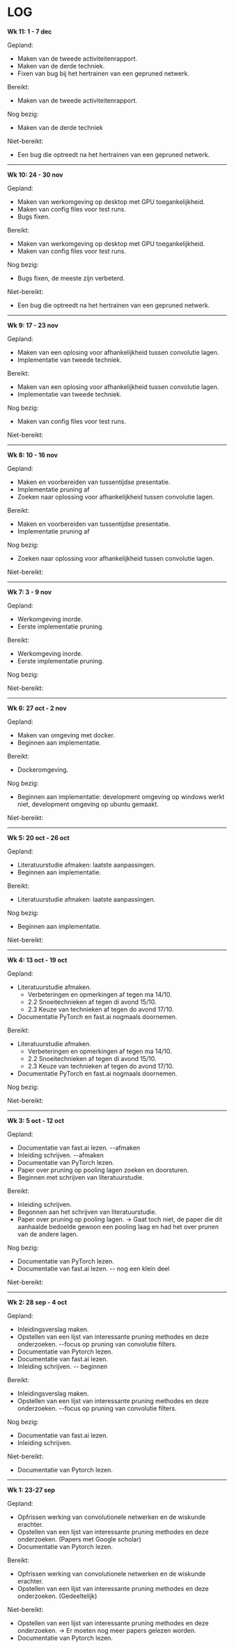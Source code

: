 # LOG

**Wk 11: 1 - 7 dec**

Gepland:

- Maken van de tweede activiteitenrapport.
- Maken van de derde techniek.
- Fixen van bug bij het hertrainen van een gepruned netwerk.

Bereikt:

- Maken van de tweede activiteitenrapport.

Nog bezig: 

- Maken van de derde techniek

Niet-bereikt:

- Een bug die optreedt na het hertrainen van een gepruned netwerk.

---

**Wk 10: 24 - 30 nov**

Gepland:

- Maken van werkomgeving op desktop met GPU toegankelijkheid.
- Maken van config files voor test runs.
- Bugs fixen.

Bereikt:

- Maken van werkomgeving op desktop met GPU toegankelijkheid.
- Maken van config files voor test runs.

Nog bezig: 

- Bugs fixen, de meeste zijn verbeterd.

Niet-bereikt:

- Een bug die optreedt na het hertrainen van een gepruned netwerk.

---

**Wk 9: 17 - 23 nov**

Gepland:

- Maken van een oplosing voor afhankelijkheid tussen convolutie lagen.
- Implementatie van tweede techniek.

Bereikt:

- Maken van een oplosing voor afhankelijkheid tussen convolutie lagen.
- Implementatie van tweede techniek.

Nog bezig: 

- Maken van config files voor test runs.

Niet-bereikt:

---

**Wk 8: 10 - 16 nov**

Gepland:

- Maken en voorbereiden van tussentijdse presentatie.
- Implementatie pruning af
- Zoeken naar oplossing voor afhankelijkheid tussen convolutie lagen.

Bereikt:

- Maken en voorbereiden van tussentijdse presentatie.
- Implementatie pruning af

Nog bezig: 

- Zoeken naar oplossing voor afhankelijkheid tussen convolutie lagen.

Niet-bereikt:

---

**Wk 7: 3 - 9 nov**

Gepland:

- Werkomgeving inorde.
- Eerste implementatie pruning.

Bereikt:

-  Werkomgeving inorde.
- Eerste implementatie pruning.

Nog bezig: 

Niet-bereikt:

---

**Wk 6: 27 oct - 2 nov**

Gepland:

- Maken van omgeving met docker.
- Beginnen aan implementatie.

Bereikt:

- Dockeromgeving.

Nog bezig: 

- Beginnen aan implementatie: development omgeving op windows werkt niet, development omgeving op ubuntu gemaakt.

Niet-bereikt:

---

**Wk 5: 20 oct - 26 oct**

Gepland:

- Literatuurstudie afmaken: laatste aanpassingen.
- Beginnen aan implementatie.

Bereikt:

- Literatuurstudie afmaken: laatste aanpassingen.

Nog bezig: 

- Beginnen aan implementatie.

Niet-bereikt:

---

**Wk 4: 13 oct - 19 oct**

Gepland:

- Literatuurstudie afmaken.
  - Verbeteringen en opmerkingen af tegen ma 14/10.
  - 2.2 Snoeitechnieken af tegen di avond 15/10.
  - 2.3 Keuze van technieken af tegen do avond 17/10.
- Documentatie PyTorch en fast.ai nogmaals doornemen.

Bereikt:

- Literatuurstudie afmaken.
  - Verbeteringen en opmerkingen af tegen ma 14/10.
  - 2.2 Snoeitechnieken af tegen di avond 15/10.
  - 2.3 Keuze van technieken af tegen do avond 17/10.
- Documentatie PyTorch en fast.ai nogmaals doornemen.

Nog bezig: 

Niet-bereikt:

---

**Wk 3: 5 oct - 12 oct**

Gepland:

- Documentatie van fast.ai lezen. --afmaken
- Inleiding schrijven. --afmaken
- Documentatie van PyTorch lezen.
- Paper over pruning op pooling lagen zoeken en doorsturen.
- Beginnen met schrijven van literatuurstudie.

Bereikt:

- Inleiding schrijven.
- Begonnen aan het schrijven van literatuurstudie.
- Paper over pruning op pooling lagen. -> Gaat toch niet, de paper die dit aanhaalde bedoelde  gewoon een pooling laag en had het over prunen van de andere lagen.

Nog bezig: 

- Documentatie van PyTorch lezen. 
- Documentatie van fast.ai lezen. -- nog een klein deel

Niet-bereikt:

---

**Wk 2: 28 sep - 4 oct**

Gepland:

- Inleidingsverslag maken.
- Opstellen van een lijst van interessante pruning methodes en deze onderzoeken. --focus op pruning van convolutie filters.
- Documentatie van Pytorch lezen.
- Documentatie van fast.ai lezen.
- Inleiding schrijven. -- beginnen

Bereikt:

- Inleidingsverslag maken.
- Opstellen van een lijst van interessante pruning methodes en deze onderzoeken. --focus op pruning van convolutie filters.

Nog bezig: 

- Documentatie van fast.ai lezen.
- Inleiding schrijven. 

Niet-bereikt:

- Documentatie van Pytorch lezen.

---

**Wk 1: 23-27 sep**

Gepland:

- Opfrissen werking van convolutionele netwerken en de wiskunde erachter.
- Opstellen van een lijst van interessante pruning methodes en deze onderzoeken. (Papers met Google scholar)
- Documentatie van Pytorch lezen.

Bereikt:

- Opfrissen werking van convolutionele netwerken en de wiskunde erachter.
-  Opstellen van een lijst van interessante pruning methodes en deze onderzoeken. (Gedeeltelijk)

Niet-bereikt:

- Opstellen van een lijst van interessante pruning methodes en deze onderzoeken. -> Er moeten nog meer papers gelezen worden.
- Documentatie van Pytorch lezen.

